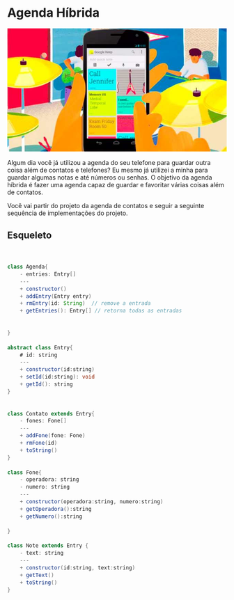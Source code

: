 # Agenda Híbrida
![](figura.jpg)


Algum dia você já utilizou a agenda do seu telefone para guardar outra coisa além de contatos e telefones? Eu mesmo já utilizei a minha para guardar algumas notas e até números ou senhas. O objetivo da agenda híbrida é fazer uma agenda capaz de guardar e favoritar várias coisas além de contatos.

Você vai partir do projeto da agenda de contatos e seguir a seguinte sequência de implementações do projeto.


## Esqueleto

```java


class Agenda{
    - entries: Entry[]
    ---
    + constructor()
    + addEntry(Entry entry)
    + rmEntry(id: String)  // remove a entrada
    + getEntries(): Entry[] // retorna todas as entradas

    
}

abstract class Entry{
    # id: string
    ---
    + constructor(id:string)
    + setId(id:string): void
    + getId(): string    
}


class Contato extends Entry{
    - fones: Fone[]
    ---
    + addFone(fone: Fone)
    + rmFone(id)
    + toString()
}

class Fone{
    - operadora: string
    - numero: string
    ---
    + constructor(operadora:string, numero:string)
    + getOperadora():string
    + getNumero():string

}

class Note extends Entry {
    - text: string    
    ---
    + constructor(id:string, text:string)
    + getText()
    + toString()
}




```